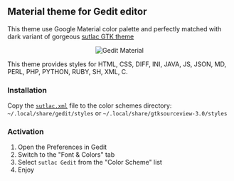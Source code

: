 ## Material theme for Gedit editor
This theme use Google Material color palette and perfectly matched with dark variant of gorgeous [sutlac GTK theme](https://github.com/diglam/sutlac-gtk-theme)  
<p align="center">
    <img src=https://github.com/diglam/sutlac-github-resources/blob/master/images/screenshot.png alt="Gedit Material">
</p>
This theme provides styles for HTML, CSS, DIFF, INI, JAVA, JS, JSON, MD, PERL, PHP, PYTHON, RUBY, SH, XML, C.  

### Installation  
Copy the [`sutlac.xml`](/extra/gedit/sutlac.xml) file to the color schemes directory:  
`~/.local/share/gedit/styles` or `~/.local/share/gtksourceview-3.0/styles`

### Activation
  1. Open the Preferences in Gedit
  2. Switch to the "Font & Colors" tab
  3. Select `sutlac Gedit` from the "Color Scheme" list
  4. Enjoy
